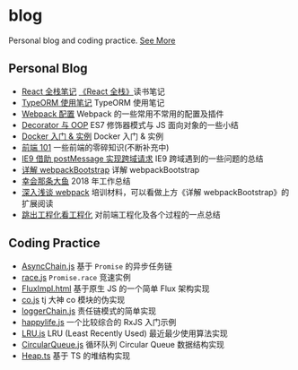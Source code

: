 # blog

Personal blog and coding practice. [See More](https://rainsho.cc/)

## Personal Blog

- [React 全栈笔记](./articles/React全栈笔记.md) [《React 全栈》](https://book.douban.com/subject/26901067/)读书笔记
- [TypeORM 使用笔记](./articles/TypeORM使用笔记.md) TypeORM 使用笔记
- [Webpack 配置](./articles/Webpack配置.md) Webpack 的一些常用不常用的配置及插件
- [Decorator 与 OOP](./articles/Decorator与OOP.md) ES7 修饰器模式与 JS 面向对象的一些小结
- [Docker 入门 & 实例](./articles/Docker入门与实例.md) Docker 入门 & 实例
- [前端 101](./articles/FE101.md) 一些前端的零碎知识(不断补充中)
- [IE9 借助 postMessage 实现跨域请求](./articles/IE9借助postMessage实现跨域请求.md) IE9 跨域遇到的一些问题的总结
- [详解 webpackBootstrap](./articles/详解webpackBootstrap.md) 详解 webpackBootstrap
- [幸会那条大鱼](./articles/幸会那条大鱼.md) 2018 年工作总结
- [深入浅谈 webpack](./articles/深入浅谈webpack.md) 培训材料，可以看做上方《详解 webpackBootstrap》的扩展阅读
- [跳出工程化看工程化](./articles/跳出工程化看工程化.md) 对前端工程化及各个过程的一点总结

## Coding Practice

- [AsyncChain.js](./codes/solo/AsyncChain.js) 基于 `Promise` 的异步任务链
- [race.js](./codes/solo/race.js) `Promise.race` 竞速实例
- [FluxImpl.html](./codes/solo/FluxImpl.html) 基于原生 JS 的一个简单 Flux 架构实现
- [co.js](./codes/solo/co.js) tj 大神 co 模块的伪实现
- [loggerChain.js](./codes/solo/loggerChain.js) 责任链模式的简单实现
- [happylife.js](./codes/solo/happylife.js) 一个比较综合的 RxJS 入门示例
- [LRU.js](./codes/algorithm/LRU.js) LRU (Least Recently Used) 最近最少使用算法实现
- [CircularQueue.js](./codes/algorithm/CircularQueue.js) 循环队列 Circular Queue 数据结构实现
- [Heap.ts](./codes/algorithm/Heap.ts) 基于 TS 的堆结构实现
